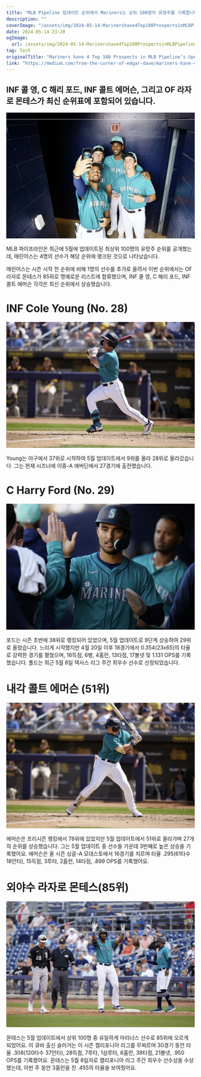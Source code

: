 ```yaml
---
title: "MLB Pipeline 업데이트 순위에서 Mariners는 상위 100명의 유망주를 기록합니다"
description: ""
coverImage: "/assets/img/2024-05-14-Marinershave4Top100ProspectsinMLBPipelinesUpdatedRankings_0.png"
date: 2024-05-14 23:20
ogImage:
  url: /assets/img/2024-05-14-Marinershave4Top100ProspectsinMLBPipelinesUpdatedRankings_0.png
tag: Tech
originalTitle: "Mariners have 4 Top 100 Prospects in MLB Pipeline’s Updated Rankings"
link: "https://medium.com/from-the-corner-of-edgar-dave/mariners-have-4-top-100-prospects-in-mlb-pipelines-updated-rankings-7d36e9013b0d"
---
```


## INF 콜 영, C 해리 포드, INF 콜트 에머슨, 그리고 OF 라자로 몬테스가 최신 순위표에 포함되어 있습니다.

![이미지](/assets/img/2024-05-14-Marinershave4Top100ProspectsinMLBPipelinesUpdatedRankings_0.png)

MLB 파이프라인은 최근에 5월에 업데이트된 최상위 100명의 유망주 순위를 공개했는데, 매린어스는 4명의 선수가 해당 순위에 랭크된 것으로 나타났습니다.

매린어스는 시즌 시작 전 순위에 비해 1명의 선수를 추가로 올려서 이번 순위에서는 OF 라자로 몬테스가 85위로 명예로운 리스트에 합류했으며, INF 콜 영, C 해리 포드, INF 콜트 에머슨 각각은 최신 순위에서 상승했습니다.

# INF Cole Young (No. 28)

![Image](/assets/img/2024-05-14-Marinershave4Top100ProspectsinMLBPipelinesUpdatedRankings_1.png)

Young는 야구에서 37위로 시작하여 5월 업데이트에서 9위를 올라 28위로 올라갔습니다. 그는 현재 시즈너에 이중-A 애버딘에서 27경기에 출전했습니다.

# C Harry Ford (No. 29)

<img src="/assets/img/2024-05-14-Marinershave4Top100ProspectsinMLBPipelinesUpdatedRankings_2.png" />

포드는 시즌 초반에 38위로 랭킹되어 있었으며, 5월 업데이트로 9단계 상승하여 29위로 올랐습니다. 느리게 시작했지만 4월 20일 이후 18경기에서 0.354(23x65)의 타율로 강력한 경기를 펼쳤으며, 16득점, 6병, 4홈런, 13타점, 17볼넷 및 1.131 OPS를 기록했습니다. 폴드는 최근 5월 6일 텍사스 리그 주간 최우수 선수로 선정되었습니다.

# 내각 콜트 에머슨 (51위)

<img src="/assets/img/2024-05-14-Marinershave4Top100ProspectsinMLBPipelinesUpdatedRankings_3.png" />

에머슨은 프리시즌 랭킹에서 78위에 있었지만 5월 업데이트에서 51위로 올라가며 27개의 순위를 상승했습니다. 그는 5월 업데이트 중 선수들 가운데 3번째로 높은 상승을 기록했어요. 에머슨은 올 시즌 싱글-A 모데스토에서 16경기를 치르며 타율 .295(61타수 18안타), 15득점, 3루타, 2홈런, 14타점, .899 OPS를 기록했어요.

# 외야수 라자로 몬테스(85위)

![이미지](/assets/img/2024-05-14-Marinershave4Top100ProspectsinMLBPipelinesUpdatedRankings_4.png)

몬테스는 5월 업데이트에서 상위 100명 중 유일하게 마리너스 선수로 85위에 오르게 되었어요. 이 큐바 출신 슬러거는 이 시즌 캘리포니아 리그를 무찌르며 30경기 동안 타율 .308(120타수 37안타), 28득점, 7루타, 1삼루타, 6홈런, 39타점, 21볼넷, .950 OPS를 기록했어요. 몬테스는 5월 6일자로 캘리포니아 리그 주간 최우수 선수상을 수상했는데, 이번 주 동안 3홈런을 친 .455의 타율을 보여줬어요.
